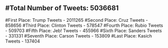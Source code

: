 #Total Number of Tweets: 5036681 
---
#First Place: Trump Tweets - 2011265
#Second Place: Cruz Tweets - 858656
#Third Place: Clinton Tweets - 578547
#Fourth Place: Rubio Tweets - 509703
#Fifth Place: Jeb! Tweets - 455966
#Sixth Place: Sanders Tweets - 331331
#Seventh Place: Carson Tweets - 153809
#Last Place: Kasich Tweets - 137404
